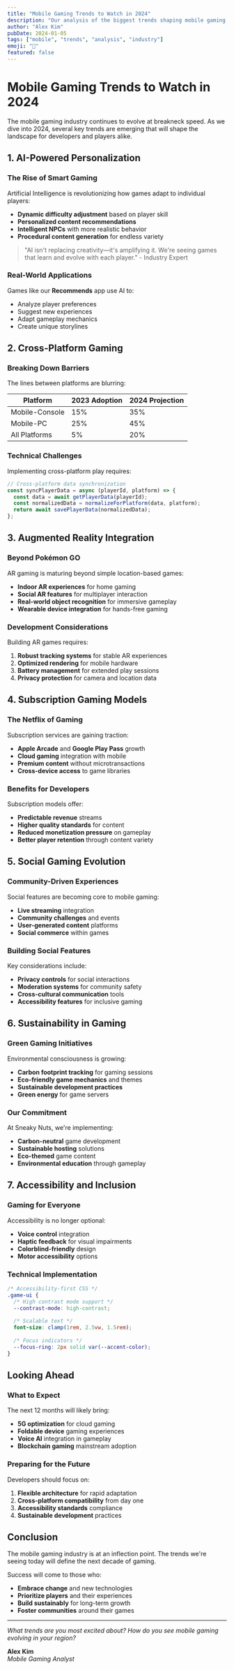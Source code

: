 ```yaml
---
title: "Mobile Gaming Trends to Watch in 2024"
description: "Our analysis of the biggest trends shaping mobile gaming this year, from AI integration to cross-platform play."
author: "Alex Kim"
pubDate: 2024-01-05
tags: ["mobile", "trends", "analysis", "industry"]
emoji: "📱"
featured: false
---
```


# Mobile Gaming Trends to Watch in 2024

The mobile gaming industry continues to evolve at breakneck speed. As we dive into 2024, several key trends are emerging that will shape the landscape for developers and players alike.

## 1. AI-Powered Personalization

### The Rise of Smart Gaming

Artificial Intelligence is revolutionizing how games adapt to individual players:

- **Dynamic difficulty adjustment** based on player skill
- **Personalized content recommendations** 
- **Intelligent NPCs** with more realistic behavior
- **Procedural content generation** for endless variety

> "AI isn't replacing creativity—it's amplifying it. We're seeing games that learn and evolve with each player." - Industry Expert

### Real-World Applications

Games like our **Recommends** app use AI to:
- Analyze player preferences
- Suggest new experiences
- Adapt gameplay mechanics
- Create unique storylines

## 2. Cross-Platform Gaming

### Breaking Down Barriers

The lines between platforms are blurring:

| Platform | 2023 Adoption | 2024 Projection |
|----------|---------------|-----------------|
| Mobile-Console | 15% | 35% |
| Mobile-PC | 25% | 45% |
| All Platforms | 5% | 20% |

### Technical Challenges

Implementing cross-platform play requires:

```javascript
// Cross-platform data synchronization
const syncPlayerData = async (playerId, platform) => {
  const data = await getPlayerData(playerId);
  const normalizedData = normalizeForPlatform(data, platform);
  return await savePlayerData(normalizedData);
};
```

## 3. Augmented Reality Integration

### Beyond Pokémon GO

AR gaming is maturing beyond simple location-based games:

- **Indoor AR experiences** for home gaming
- **Social AR features** for multiplayer interaction
- **Real-world object recognition** for immersive gameplay
- **Wearable device integration** for hands-free gaming

### Development Considerations

Building AR games requires:

1. **Robust tracking systems** for stable AR experiences
2. **Optimized rendering** for mobile hardware
3. **Battery management** for extended play sessions
4. **Privacy protection** for camera and location data

## 4. Subscription Gaming Models

### The Netflix of Gaming

Subscription services are gaining traction:

- **Apple Arcade** and **Google Play Pass** growth
- **Cloud gaming** integration with mobile
- **Premium content** without microtransactions
- **Cross-device access** to game libraries

### Benefits for Developers

Subscription models offer:
- **Predictable revenue** streams
- **Higher quality standards** for content
- **Reduced monetization pressure** on gameplay
- **Better player retention** through content variety

## 5. Social Gaming Evolution

### Community-Driven Experiences

Social features are becoming core to mobile gaming:

- **Live streaming** integration
- **Community challenges** and events
- **User-generated content** platforms
- **Social commerce** within games

### Building Social Features

Key considerations include:

- **Privacy controls** for social interactions
- **Moderation systems** for community safety
- **Cross-cultural communication** tools
- **Accessibility features** for inclusive gaming

## 6. Sustainability in Gaming

### Green Gaming Initiatives

Environmental consciousness is growing:

- **Carbon footprint tracking** for gaming sessions
- **Eco-friendly game mechanics** and themes
- **Sustainable development practices**
- **Green energy** for game servers

### Our Commitment

At Sneaky Nuts, we're implementing:

- **Carbon-neutral** game development
- **Sustainable hosting** solutions
- **Eco-themed** game content
- **Environmental education** through gameplay

## 7. Accessibility and Inclusion

### Gaming for Everyone

Accessibility is no longer optional:

- **Voice control** integration
- **Haptic feedback** for visual impairments
- **Colorblind-friendly** design
- **Motor accessibility** options

### Technical Implementation

```css
/* Accessibility-first CSS */
.game-ui {
  /* High contrast mode support */
  --contrast-mode: high-contrast;
  
  /* Scalable text */
  font-size: clamp(1rem, 2.5vw, 1.5rem);
  
  /* Focus indicators */
  --focus-ring: 2px solid var(--accent-color);
}
```

## Looking Ahead

### What to Expect

The next 12 months will likely bring:

- **5G optimization** for cloud gaming
- **Foldable device** gaming experiences
- **Voice AI** integration in gameplay
- **Blockchain gaming** mainstream adoption

### Preparing for the Future

Developers should focus on:

1. **Flexible architecture** for rapid adaptation
2. **Cross-platform compatibility** from day one
3. **Accessibility standards** compliance
4. **Sustainable development** practices

## Conclusion

The mobile gaming industry is at an inflection point. The trends we're seeing today will define the next decade of gaming.

Success will come to those who:
- **Embrace change** and new technologies
- **Prioritize players** and their experiences
- **Build sustainably** for long-term growth
- **Foster communities** around their games

---

*What trends are you most excited about? How do you see mobile gaming evolving in your region?*

**Alex Kim**  
*Mobile Gaming Analyst*

